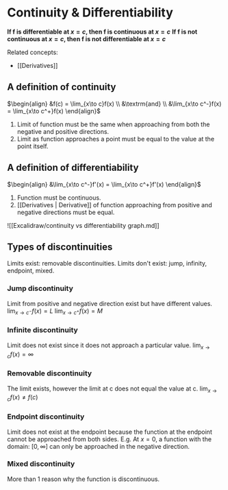 # Continuity & Differentiability
**If f is differentiable at $x=c$, then f is continuous at $x=c$**
**If f is not continuous at $x=c$, then f is not differentiable at $x=c$**

Related concepts:
- [[Derivatives]]

## A definition of continuity
$\begin{align}
&f(c) = \lim_{x\to c}f(x) \\
&\textrm{and} \\
&\lim_{x\to c^-}f(x) = \lim_{x\to c^+}f(x)
\end{align}$

1. Limit of function must be the same when approaching from both the negative and positive directions.
2. Limit as function approaches a point must be equal to the value at the point itself.

## A definition of differentiability 
$\begin{align}
&\lim_{x\to c^-}f'(x) = \lim_{x\to c^+}f'(x)
\end{align}$

1. Function must be continuous.
2. [[Derivatives | Derivative]] of function approaching from positive and negative directions must be equal.

![[Excalidraw/continuity vs differentiability graph.md]]

## Types of discontinuities
Limits exist: removable discontinuities.
Limits don't exist: jump, infinity, endpoint, mixed.

### Jump discontinuity
Limit from positive and negative direction exist but have different values.
$\lim_{x\to c^{-}}f(x)= L$
$\lim_{x\to c^+}f(x) = M$

### Infinite discontinuity
Limit does not exist since it does not approach a particular value.
$\lim_{x \to c}f(x) = \infty$

### Removable discontinuity
The limit exists, however the limit at c does not equal the value at c.
$\lim_{x \to c}f(x) \neq f(c)$

### Endpoint discontinuity
Limit does not exist at the endpoint because the function at the endpoint cannot be approached from both sides.
E.g. At $x=0$, a function with the domain: $[0, \infty]$ can only be approached in the negative direction.

### Mixed discontinuity
More than 1 reason why the function is discontinuous.

